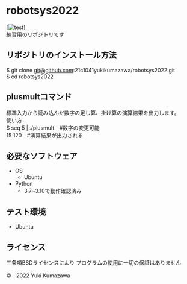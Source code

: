 # robotsys2022
[![test](https://github.com/21c1041yukikumazawa/robotsys2022/actions/workflows/test.yml/badge.svg)]  
練習用のリポジトリです
## リポジトリのインストール方法
$ git clone git@github.com:21c1041yukikumazawa/robotsys2022.git  
$ cd robotsys2022
## plusmultコマンド
標準入力から読み込んだ数字の足し算、掛け算の演算結果を出力します。  
使い方  
$ seq 5 | ./plusmult　#数字の変更可能  
15 120　#演算結果が出力される　
## 必要なソフトウェア
* OS  
  * Ubuntu
* Python
  * 3.7~3.10で動作確認済み
## テスト環境
* Ubuntu
## ライセンス
三条項BSDライセンスにより
プログラムの使用に一切の保証はありません

©　2022 Yuki Kumazawa
